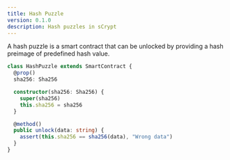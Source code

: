 ```yaml
---
title: Hash Puzzle
version: 0.1.0
description: Hash puzzles in sCrypt
---
```


A hash puzzle is a smart contract that can be unlocked by providing a hash preimage of predefined hash value.

```ts
class HashPuzzle extends SmartContract {
  @prop()
  sha256: Sha256

  constructor(sha256: Sha256) {
    super(sha256)
    this.sha256 = sha256
  }

  @method()
  public unlock(data: string) {
    assert(this.sha256 == sha256(data), "Wrong data")
  }
}
```
